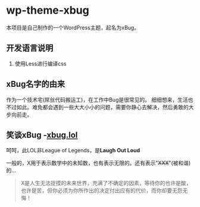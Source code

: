 # wp-theme-xbug
本项目是自己制作的一个WordPress主题，起名为xBug。

## 开发语言说明
1. 使用Less进行编译css

## xBug名字的由来
作为一个技术宅(屌丝代码搬运工)，在工作中Bug是很常见的。
细细想来，生活也不过如此。难免都会遇到一些大大小小的问题，需要你静心去解决，然后勇敢的大步向前走。

## 笑谈xBug -[xbug.lol](http://xbug.lol)
呵呵，此LOL非League of Legends，是**Laugh Out Loud**   

一般的，X用于表示数学中的未知数，也有表示无限的。还有表示"~~XXX~~"(被和谐)的...

> X是人生无法捉摸的未来世界，充满了不确定的因素，等待你的也许是酸，也许是苦，但你必须为你所作出的决定付出应有的代价，而你却要无怨无悔！
